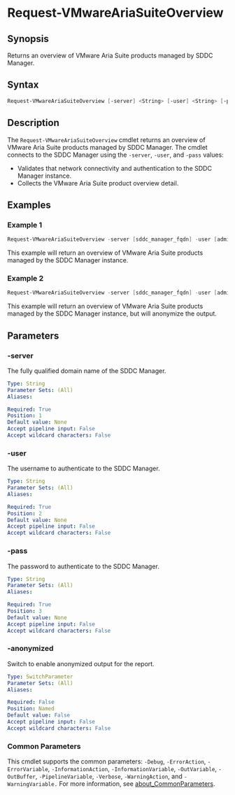 # Request-VMwareAriaSuiteOverview

## Synopsis

Returns an overview of VMware Aria Suite products managed by SDDC Manager.

## Syntax

```powershell
Request-VMwareAriaSuiteOverview [-server] <String> [-user] <String> [-pass] <String> [-anonymized] [<CommonParameters>]
```

## Description

The `Request-VMwareAriaSuiteOverview` cmdlet returns an overview of VMware Aria Suite products managed by SDDC Manager.
The cmdlet connects to the SDDC Manager using the `-server`, `-user`, and `-pass` values:

- Validates that network connectivity and authentication to the SDDC Manager instance.
- Collects the VMware Aria Suite product overview detail.

## Examples

### Example 1

```powershell
Request-VMwareAriaSuiteOverview -server [sddc_manager_fqdn] -user [admin_username] -pass [admin_password]
```

This example will return an overview of VMware Aria Suite products managed by the SDDC Manager instance.

### Example 2

```powershell
Request-VMwareAriaSuiteOverview -server [sddc_manager_fqdn] -user [admin_username] -pass [admin_password] -anonymized
```

This example will return an overview of VMware Aria Suite products managed by the SDDC Manager instance, but will anonymize the output.

## Parameters

### -server

The fully qualified domain name of the SDDC Manager.

```yaml
Type: String
Parameter Sets: (All)
Aliases:

Required: True
Position: 1
Default value: None
Accept pipeline input: False
Accept wildcard characters: False
```

### -user

The username to authenticate to the SDDC Manager.

```yaml
Type: String
Parameter Sets: (All)
Aliases:

Required: True
Position: 2
Default value: None
Accept pipeline input: False
Accept wildcard characters: False
```

### -pass

The password to authenticate to the SDDC Manager.

```yaml
Type: String
Parameter Sets: (All)
Aliases:

Required: True
Position: 3
Default value: None
Accept pipeline input: False
Accept wildcard characters: False
```

### -anonymized

Switch to enable anonymized output for the report.

```yaml
Type: SwitchParameter
Parameter Sets: (All)
Aliases:

Required: False
Position: Named
Default value: False
Accept pipeline input: False
Accept wildcard characters: False
```

### Common Parameters

This cmdlet supports the common parameters: `-Debug`, `-ErrorAction`, `-ErrorVariable`, `-InformationAction`, `-InformationVariable`, `-OutVariable`, `-OutBuffer`, `-PipelineVariable`, `-Verbose`, `-WarningAction`, and `-WarningVariable.` For more information, see [about_CommonParameters](http://go.microsoft.com/fwlink/?LinkID=113216).
